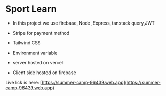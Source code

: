 # Sport Learn

* In this project we use firebase, Node ,Express, tanstack query,JWT

+ Stripe for payment method

- Tailwind CSS

* Environment variable

- server hosted on vercel

+ Client side hosted on firebase

Live lick is here: [https://summer-camp-96439.web.app](https://summer-camp-96439.web.app)

